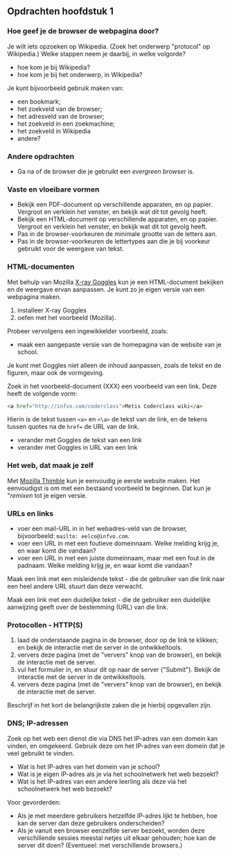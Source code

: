 ## Opdrachten hoofdstuk 1

### Hoe geef je de browser de webpagina door?

Je wilt iets opzoeken op Wikipedia. (Zoek het onderwerp "protocol" op Wikipedia.) Welke stappen neem je daarbij, in welke volgorde?

* hoe kom je bij Wikipedia?
* hoe kom je bij het onderwerp, in Wikipedia?

Je kunt bijvoorbeeld gebruik maken van:

* een bookmark;
* het zoekveld van de browser;
* het adresveld van de browser;
* het zoekveld in een zoekmachine;
* het zoekveld in Wikipedia
* andere?

### Andere opdrachten

* Ga na of de browser die je gebruikt een *evergreen browser* is.

### Vaste en vloeibare vormen

* Bekijk een PDF-document op verschillende apparaten, en op papier. Vergroot en verklein het venster, en bekijk wat dit tot gevolg heeft.
* Bekijk een HTML-document op verschillende apparaten, en op papier. Vergroot en verklein het venster, en bekijk wat dit tot gevolg heeft.
* Pas in de browser-voorkeuren de minimale grootte van de letters aan.
* Pas in de browser-voorkeuren de lettertypes aan die je bij voorkeur gebruikt voor de weergave van tekst.

### HTML-documenten

Met behulp van Mozilla [X-ray Goggles](https://goggles.mozilla.org/) kun je een HTML-document bekijken en de weergave ervan aanpassen. Je kunt zo je eigen versie van een webpagina maken.

1. installeer X-ray Goggles
2. oefen met het voorbeeld (Mozilla).

Probeer vervolgens een ingewikkelder voorbeeld, zoals:

* maak een aangepaste versie van de homepagina van de website van je school.

Je kunt met Goggles niet alleen de inhoud aanpassen, zoals de tekst en de figuren, maar ook de vormgeving.

Zoek in het voorbeeld-document (XXX) een voorbeeld van een link. Deze heeft de volgende vorm:

```html
<a href="http://infvo.com/coderclass">Metis Coderclass wiki</a>
```

Hierin is de tekst tussen `<a>` en `<\a>` de tekst van de link, en de tekens tussen quotes na de `href=` de URL van de link.

* verander met Goggles de tekst van een link
* verander met Goggles in URL van een link


### Het web, dat maak je zelf

Met [Mozilla Thimble](https://thimble.mozilla.org/nl/) kun je eenvoudig je eerste website maken. Het eenvoudigst is om met een bestaand voorbeeld te beginnen. Dat kun je "*remixen* tot je eigen versie.

### URLs en links

* voer een mail-URL in in het webadres-veld van de browser, bijvoorbeeld: `mailto: eelco@infvo.com`.
* voer een URL in met een foutieve domeinnaam. Welke melding krijg je, en waar komt die vandaan?
* voer een URL in met een juiste domeinnaam, maar met een fout in de padnaam. Welke melding krijg je, en waar komt die vandaan?

Maak een link met een misleidende tekst - die de gebruiker van die link naar een heel andere URL stuurt dan deze verwacht.

Maak een link met een duidelijke tekst - die de gebruiker een duidelijke aanwijzing geeft over de bestemming (URL) van die link.

### Protocollen - HTTP(S)

1. laad de onderstaande pagina in de browser, door op de link te klikken; en bekijk de interactie met de server in de ontwikkeltools.
2. ververs deze pagina (met de "ververs" knop van de browser), en bekijk de interactie met de server.
3. vul het formulier in, en stuur dit op naar de server ("Submit"). Bekijk de interactie met de server in de ontwikkeltools.
4. ververs deze pagina (met de "ververs" knop van de browser), en bekijk de interactie met de server.

Beschrijf in het kort de belangrijkste zaken die je hierbij opgevallen zijn.

### DNS; IP-adressen

Zoek op het web een dienst die via DNS het IP-adres van een domein kan vinden, en omgekeerd. Gebruik deze om het IP-adres van een domein dat je veel gebruikt te vinden.

* Wat is het IP-adres van het domein van je school?
* Wat is je eigen IP-adres als je via het schoolnetwerk het web bezoekt?
* Wat is het IP-adres van een andere leerling als deze via het schoolnetwerk het web bezoekt?

Voor gevorderden:

* Als je met meerdere gebruikers hetzelfde IP-adres lijkt te hebben, hoe kan de server dan deze gebruikers onderscheiden?
* Als je vanuit een browser eenzelfde server bezoekt, worden deze verschillende sessies meestal netjes uit elkaar gehouden; hoe kan de server dit doen? (Eventueel: met verschillende browsers.)

